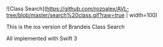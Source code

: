 
![Class Search](https://github.com/rozoalex/AVL-tree/blob/master/search%20class.gif?raw=true | width=100)

This is the ios version of Brandeis Class Search

All implemented with Swift 3

